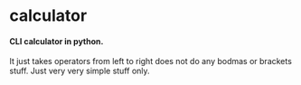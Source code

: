 # calculator

#### CLI calculator in python.

It just takes operators from left to right does not do any bodmas or brackets stuff. Just very very simple stuff only.
